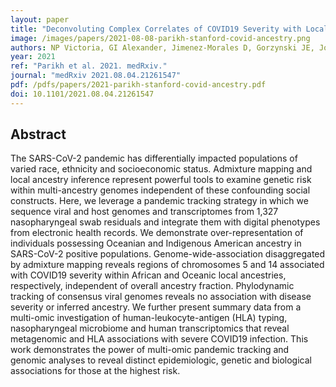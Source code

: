 ```yaml
---
layout: paper
title: "Deconvoluting Complex Correlates of COVID19 Severity with Local Ancestry Inference and Viral Phylodynamics: Results of a Multiomic Pandemic Tracking Strategy"
image: /images/papers/2021-08-08-parikh-stanford-covid-ancestry.png
authors: NP Victoria, GI Alexander, Jimenez-Morales D, Gorzynski JE, Jong HND, Liu X, Roque J, Cepeda-Espinoza VP, Osoegawa K, Hughes C, Sutton SC, Youlton N, Joshi R, Amar D, Tanigawa Y, Russo D, Wong J, Lauzon JT, Edelson J, Montserrat DM, Kwon Y, Rubinacci S, Delaneau O, Cappello L, Kim J, Shoura MJ, Raja AN, Watson N, Hammond N, Spiteri E, Mallempati KC, Montero-Martín G, Christle J, Kim J, Kirillova A, Seo K, Huang Y, Zhao C, Moreno-Grau S, Hershman SG, Dalton KP, Zhen J, Kamm J, Bhatt KD, Isakova A, Morri M, Ranganath T, Blish CA, Rogers AJ, Nadeau K, Yang S, Blomkalns A, O’Hara R, Neff NF, DeBoever C, Szalma S, Wheeler MT, Farh K, Schroth GP, Febbo P, deSouza F, Fernandez-Vina M, Kistler A, Palacios J, Pinsky BA, Bustamante CD, Rivas MA2021-08-08-parikh-stanford-covid-ancestry, Ashley EA
year: 2021
ref: "Parikh et al. 2021. medRxiv."
journal: "medRxiv 2021.08.04.21261547"
pdf: /pdfs/papers/2021-parikh-stanford-covid-ancestry.pdf
doi: 10.1101/2021.08.04.21261547
---
```


## Abstract
The SARS-CoV-2 pandemic has differentially impacted populations of varied race, ethnicity and socioeconomic status. Admixture mapping and local ancestry inference represent powerful tools to examine genetic risk within multi-ancestry genomes independent of these confounding social constructs. Here, we leverage a pandemic tracking strategy in which we sequence viral and host genomes and transcriptomes from 1,327 nasopharyngeal swab residuals and integrate them with digital phenotypes from electronic health records. We demonstrate over-representation of individuals possessing Oceanian and Indigenous American ancestry in SARS-CoV-2 positive populations. Genome-wide-association disaggregated by admixture mapping reveals regions of chromosomes 5 and 14 associated with COVID19 severity within African and Oceanic local ancestries, respectively, independent of overall ancestry fraction. Phylodynamic tracking of consensus viral genomes reveals no association with disease severity or inferred ancestry. We further present summary data from a multi-omic investigation of human-leukocyte-antigen (HLA) typing, nasopharyngeal microbiome and human transcriptomics that reveal metagenomic and HLA associations with severe COVID19 infection. This work demonstrates the power of multi-omic pandemic tracking and genomic analyses to reveal distinct epidemiologic, genetic and biological associations for those at the highest risk.
